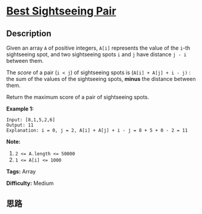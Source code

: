 # [Best Sightseeing Pair][title]

## Description

Given an array `A` of positive integers, `A[i]` represents the value of the
`i`-th sightseeing spot, and two sightseeing spots `i` and `j` have distance
`j - i` between them.

The _score_  of a pair (`i < j`) of sightseeing spots is (`A[i] + A[j] + i -
j)` : the sum of the values of the sightseeing spots, **minus** the distance
between them.

Return the maximum score of a pair of sightseeing spots.



**Example 1:**
            Input: [8,1,5,2,6]    Output: 11    Explanation: i = 0, j = 2, A[i] + A[j] + i - j = 8 + 5 + 0 - 2 = 11    



**Note:**

  1. `2 <= A.length <= 50000`
  2. `1 <= A[i] <= 1000`


**Tags:** Array

**Difficulty:** Medium

## 思路

[title]: https://leetcode.com/problems/best-sightseeing-pair
